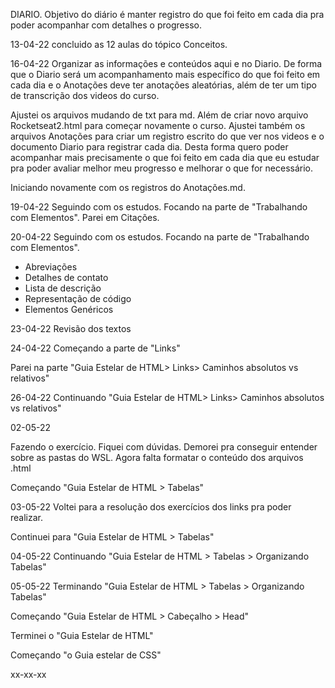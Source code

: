 DIARIO. 
Objetivo do diário é manter registro do que foi feito em cada dia pra poder acompanhar com detalhes o progresso.

13-04-22
concluido as 12 aulas do tópico Conceitos.


16-04-22 
Organizar as informações e conteúdos aqui e no Diario. 
De forma que o Diario será um acompanhamento mais específico do que foi feito em cada dia 
e o Anotações deve ter anotações aleatórias, além de ter um tipo de transcrição dos videos do curso. 

Ajustei os arquivos mudando de txt para md. Além de criar novo arquivo Rocketseat2.html para começar novamente o curso. 
Ajustei também os arquivos Anotações para criar um registro escrito do que ver nos videos e o documento Diario para registrar cada dia. 
Desta forma quero poder acompanhar mais precisamente o que foi feito em cada dia que eu estudar pra poder avaliar melhor meu progresso e melhorar o que for necessário. 

Iniciando novamente com os registros do Anotações.md.

19-04-22 
Seguindo com os estudos. 
Focando na parte de "Trabalhando com Elementos".
Parei em Citações.


20-04-22 
Seguindo com os estudos.
Focando na parte de "Trabalhando com Elementos".
- Abreviações
- Detalhes de contato
- Lista de descrição
- Representação de código
- Elementos Genéricos


23-04-22 
Revisão dos textos 


24-04-22
Começando a parte de "Links"

Parei na parte "Guia Estelar de HTML> Links> Caminhos absolutos vs relativos"

26-04-22
Continuando "Guia Estelar de HTML> Links> Caminhos absolutos vs relativos"

02-05-22 

Fazendo o exercício. Fiquei com dúvidas. Demorei pra conseguir entender sobre as pastas do WSL. 
Agora falta formatar o conteúdo dos arquivos .html 

Começando "Guia Estelar de HTML > Tabelas"

03-05-22 
Voltei para a resolução dos exercícios dos links pra poder realizar. 

Continuei para "Guia Estelar de HTML > Tabelas"


04-05-22
Continuando "Guia Estelar de HTML > Tabelas > Organizando Tabelas"


05-05-22
Terminando "Guia Estelar de HTML > Tabelas > Organizando Tabelas"

Começando "Guia Estelar de HTML > Cabeçalho > Head"

Terminei o "Guia Estelar de HTML"

Começando "o Guia estelar de CSS"

xx-xx-xx


